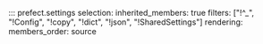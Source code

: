::: prefect.settings
    selection:
      inherited_members: true
      filters: ["!^_", "!Config", "!copy", "!dict", "!json", "!SharedSettings"]
    rendering:
      members_order: source